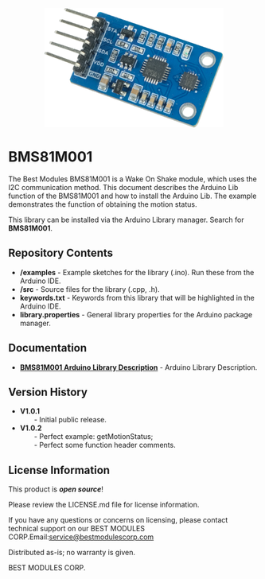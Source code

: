 <div align=center>
<img src="https://github.com/BestModules-Libraries/img/blob/main/BMS81M001_V1.0.png" width="360" height="240"> 
</div> 

BMS81M001
===========================================================

The Best Modules BMS81M001 is a Wake On Shake module, which uses the I2C communication method. This document describes the Arduino Lib function of the BMS81M001 and how to install the Arduino Lib. The example demonstrates the function of obtaining the motion status.


This library can be installed via the Arduino Library manager. Search for **BMS81M001**. 

Repository Contents
-------------------

* **/examples** - Example sketches for the library (.ino). Run these from the Arduino IDE. 
* **/src** - Source files for the library (.cpp, .h).
* **keywords.txt** - Keywords from this library that will be highlighted in the Arduino IDE. 
* **library.properties** - General library properties for the Arduino package manager. 

Documentation 
-------------------

* **[BMS81M001 Arduino Library Description]( https://www.bestmodulescorp.com/bms81m001.html#tab-product2 )** - Arduino Library Description.

Version History  
-------------------

* **V1.0.1**  
&emsp;&emsp;- Initial public release.  
* **V1.0.2**  
&emsp;&emsp;- Perfect example: getMotionStatus;  
&emsp;&emsp;- Perfect some function header comments.  

License Information
-------------------

This product is _**open source**_! 

Please review the LICENSE.md file for license information. 

If you have any questions or concerns on licensing, please contact technical support on our BEST MODULES CORP.Email:service@bestmodulescorp.com

Distributed as-is; no warranty is given.

BEST MODULES CORP.

